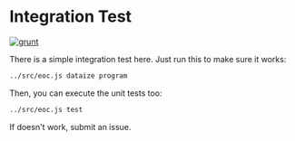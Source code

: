 # Integration Test

[![grunt](https://github.com/objectionary/eoc/actions/workflows/itest.yml/badge.svg)](https://github.com/objectionary/eoc/actions/workflows/itest.yml)

There is a simple integration test here. Just run this to make sure
it works:

```bash
../src/eoc.js dataize program
```

Then, you can execute the unit tests too:

```bash
../src/eoc.js test
```

If doesn't work, submit an issue.
